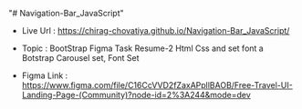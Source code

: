 "# Navigation-Bar_JavaScript" 

- Live Url : https://chirag-chovatiya.github.io/Navigation-Bar_JavaScript/

- Topic : BootStrap Figma Task 
          Resume-2 Html Css and set font a
          Botstrap Carousel set, Font Set
         
- Figma Link : https://www.figma.com/file/C16CcVVD2fZaxAPpllBAOB/Free-Travel-UI-Landing-Page-(Community)?node-id=2%3A244&mode=dev 

